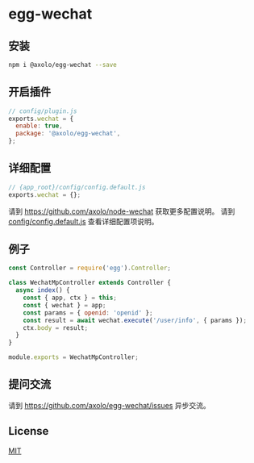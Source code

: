 # egg-wechat

## 安装

```bash
npm i @axolo/egg-wechat --save
```

## 开启插件

```js
// config/plugin.js
exports.wechat = {
  enable: true,
  package: '@axolo/egg-wechat',
};
```


## 详细配置

```js
// {app_root}/config/config.default.js
exports.wechat = {};
```

请到 <https://github.com/axolo/node-wechat> 获取更多配置说明。
请到 [config/config.default.js](config/config.default.js) 查看详细配置项说明。

## 例子

```js
const Controller = require('egg').Controller;

class WechatMpController extends Controller {
  async index() {
    const { app, ctx } = this;
    const { wechat } = app;
    const params = { openid: 'openid' };
    const result = await wechat.execute('/user/info', { params });
    ctx.body = result;
  }
}

module.exports = WechatMpController;
```

## 提问交流

请到 <https://github.com/axolo/egg-wechat/issues> 异步交流。

## License

[MIT](LICENSE)
